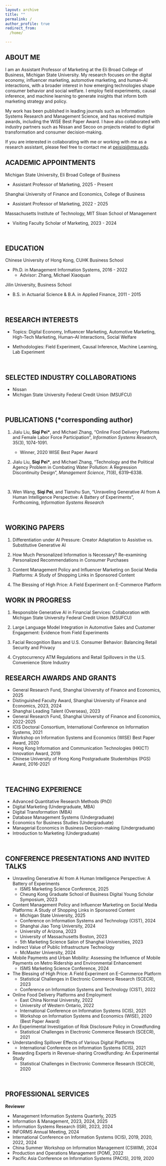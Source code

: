 ```yaml
---
layout: archive
title: ""
permalink: /
author_profile: true
redirect_from:
  /home/

---
```


## <left> ABOUT ME </left>

I am an Assistant Professor of Marketing at the Eli Broad College of Business, Michigan State University.
My research focuses on the digital economy, influencer marketing, automotive marketing, and human–AI interactions, with a broader interest in how emerging technologies shape consumer behavior and social welfare.
I employ field experiments, causal inference, and machine learning to generate insights that inform both marketing strategy and policy.

My work has been published in leading journals such as Information Systems Research and Management Science, and has received multiple awards, including the WISE Best Paper Award. 
I have also collaborated with industry partners such as Nissan and Secoo on projects related to digital transformation and consumer decision-making.

If you are interested in collaborating with me or working with me as a research assistant, please feel free to contact me at [peisiqi@msu.edu](...).
<br>

## <left> ACADEMIC APPOINTMENTS </left>

Michigan State University, Eli Broad College of Business
* Assistant Professor of Marketing, 2025 - Present

Shanghai University of Finance and Economics, College of Business
* Assistant Professor of Marketing, 2022 - 2025

Massachusetts Institute of Technology, MIT Sloan School of Management
* Visiting Faculty Scholar of Marketing, 2023 - 2024
<br>


## <left> EDUCATION </left>

Chinese University of Hong Kong, CUHK Business School
* Ph.D. in Management Information Systems, 2016 - 2022
  * Advisor: Zhang, Michael Xiaoquan

Jilin University, Business School
* B.S. in Actuarial Science & B.A. in Applied Finance, 2011 - 2015
<br>

## <left> RESEARCH INTERESTS </left>
- Topics: Digital Economy, Influencer Marketing, Automotive Marketing, High-Tech Marketing, Human–AI Interactions, Social Welfare

- Methodologies: Field Experiment, Causal Inference, Machine Learning, Lab Experiment
<br>

## <left> SELECTED INDUSTRY COLLABORATIONS </left>
- Nissan
- Michigan State University Federal Credit Union (MSUFCU)
<br>

## <left> PUBLICATIONS (*corresponding author) </left>

1. Jialu Liu, <b>Siqi Pei\*</b>, and Michael Zhang, “Online Food Delivery Platforms and Female Labor Force Participation”, *Information Systems Research*, 35(3), 1074-1091.
    - Winner, 2020 WISE Best Paper Award    

2. Jialu Liu, <b>Siqi Pei\*</b>, and Michael Zhang, “Technology and the Political Agency Problem in Combating Water Pollution: A Regression Discontinuity Design”, *Management Science*, 71(8), 6319–6338.
<br> 

3. Wen Wang, <b>Siqi Pei</b>, and Tianshu Sun, “Unraveling Generative AI from A Human Intelligence Perspective: A Battery of Experiments”, Forthcoming, *Information Systems Research*
<br>

## <left> WORKING PAPERS <left>
1. Differentiation under AI Pressure: Creator Adaptation to Assistive vs. Substitutive Generative AI <br>

2. How Much Personalized Information is Necessary? Re-examining Personalized Recommendations in Consumer Purchases <br>

3. Content Management Policy and Influencer Marketing on Social Media Platforms: A Study of Shopping Links in Sponsored Content <br>

4. The Blessing of High Price: A Field Experiment on E-Commerce Platform <br>

## <left> WORK IN PROGRESS </left>
1. Responsible Generative AI in Financial Services: Collaboration with Michigan State University Federal Credit Union (MSUFCU) <br>

2. Large Language Model Integration in Automotive Sales and Customer Engagement: Evidence from Field Experiments <br>

3. Facial Recognition Bans and U.S. Consumer Behavior: Balancing Retail Security and Privacy <br>

4. Cryptocurrency ATM Regulations and Retail Spillovers in the U.S. Convenience Store Industry <br>

## <left> RESEARCH AWARDS AND GRANTS </left>
- General Research Fund, Shanghai University of Finance and Economics, 2025
- Distinguished Faculty Award, Shanghai University of Finance and Economics, 2023, 2024
- Shanghai Leading Talent (Overseas), 2023
- General Research Fund, Shanghai University of Finance and Economics, 2022-2025
- ICIS Doctoral Consortium, International Conference on Information Systems, 2021
- Workshop on Information Systems and Economics (WISE) Best Paper Award, 2020
- Hong Kong Information and Communication Technologies (HKICT) Innovation Award, 2019
- Chinese University of Hong Kong Postgraduate Studentships (PGS) Award, 2016-2021
<br> 

## <left> TEACHING EXPERIENCE </left>
- Advanced Quantitative Research Methods (PhD)
- Digital Marketing (Undergraduate, MBA)
- Digital Transformation (MBA)
- Database Management Systems (Undergraduate)
- Economics for Business Studies (Undergraduate)
- Managerial Economics in Business Decision-making (Undergraduate)
- Introduction to Marketing (Undergraduate)
<br> 

## <left> CONFERENCE PRESENTATIONS AND INVITED TALKS  </left>
- Unraveling Generative AI from A Human Intelligence Perspective: A Battery of Experiments
  - ISMS Marketing Science Conference, 2025 
  - Cheung Kong Graduate School of Business Digital Young Scholar Symposium, 2023
- Content Management Policy and Influencer Marketing on Social Media Platforms: A Study of Shopping Links in Sponsored Content
  - Michigan State University, 2025
  - Conference on Information Systems and Technology (CIST), 2024
  - Shanghai Jiao Tong University, 2024
  - University of Arizona, 2023
  - University of Massachusetts Boston, 2023
  - 5th Marketing Science Salon of Shanghai Universities, 2023
- Indirect Value of Public Infrastructure Technology
  - McMaster University, 2024
- Mobile Payments and Urban Mobility: Assessing the Influence of Mobile Payments on Metro Ridership and Environmental Enhancement
  - ISMS Marketing Science Conference, 2024
- The Blessing of High Price: A Field Experiment on E-Commerce Platform
  - Statistical Challenges in Electronic Commerce Research (SCECR), 2023
  - Conference on Information Systems and Technology (CIST), 2022
- Online Food Delivery Platforms and Employment
  - East China Normal University, 2022
  - University of Western Ontario, 2022
  - International Conference on Information Systems (ICIS), 2021
  - Workshop on Information Systems and Economics (WISE), 2020 (Best Paper Award)
- An Experimental Investigation of Risk Disclosure Policy in Crowdfunding
  - Statistical Challenges in Electronic Commerce Research (SCECR), 2021
- Understanding Spillover Effects of Various Digital Platforms
  - International Conference on Information Systems (ICIS), 2021
- Rewarding Experts in Revenue-sharing Crowdfunding: An Experimental Study
  - Statistical Challenges in Electronic Commerce Research (SCECR), 2020
<br> 


## <left> PROFESSIONAL SERVICES </left>
**Reviewer**
* Management Information Systems Quarterly, 2025
* Information & Management, 2023, 2024, 2025
* Information Systems Research (ISR), 2023, 2024
* INFORMS Annual Meeting, 2024
* International Conference on Information Systems (ICIS), 2019, 2020, 2022, 2024
* China Summer Workshop on Information Management (CSWIM), 2024
* Production and Operations Management (POM), 2022
* Pacific Asia Conference on Information Systems (PACIS), 2019, 2020